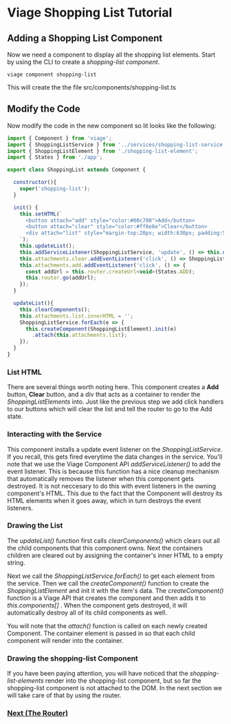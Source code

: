 # Viage Shopping List Tutorial

## Adding a Shopping List Component
Now we need a component to display all the shopping list elements. Start by using the CLI to create a *shopping-list component*.

``` viage component shopping-list ```

This will create the the file src/components/shopping-list.ts

## Modify the Code
Now modify the code in the new component so lit looks like the following:

```Javascript
import { Component } from 'viage';
import { ShoppingListService } from '../services/shopping-list-service';
import { ShoppingListElement } from './shopping-list-element';
import { States } from './app';

export class ShoppingList extends Component {

  constructor(){
    super('shopping-list');
  }

  init() {
    this.setHTML(`
      <button attach="add" style="color:#00c700">Add</button>
      <button attach="clear" style="color:#ff6e6e">Clear</button>
      <div attach="list" style="margin-top:20px; width:630px; padding:5px; background-color: #eeeeee"></div>
    `);
    this.updateList();
    this.addServiceListener(ShoppingListService, 'update', () => this.updateList());
    this.attachments.clear.addEventListener('click', () => ShoppingListService.clear());
    this.attachments.add.addEventListener('click', () => {
      const addUrl = this.router.createUrl<void>(States.ADD);
      this.router.go(addUrl);
    });
  }

  updateList(){
    this.clearComponents();
    this.attachments.list.innerHTML = '';
    ShoppingListService.forEach(e => {
      this.createComponent(ShoppingListElement).init(e)
        .attach(this.attachments.list);
    });
  }
}
```

### List HTML
There are several things worth noting here. This component creates a **Add** button, **Clear** button, and a div that acts as a container to render the *ShoppingListElements* into. Just like the previous step we add click handlers to our buttons which will clear the list and tell the router to go to the Add state.

### Interacting with the Service
This component installs a update event listener on the *ShoppingListService*. If you recall, this gets fired everytime the data changes in the service. You'll note that we use the Viage Component API  *addServiceListener()* to add the event listener. This is because this function has a nice cleanup mechanism that automatically removes the listener when this component gets destroyed. It is not neccesary to do this with event listeners in the owning component's HTML. This due to the fact that the Component will destroy its HTML elements when it goes away, which in turn destroys the event listeners.

### Drawing the List
The *updateList()* function first calls *clearComponents()* which clears out all the child components that this component owns. Next the containers children are cleared out by assigning the container's inner HTML to a empty string.

Next we call the *ShoppingListService.forEach()* to get each element from the service. Then we call the *createComponent()* function to create the *ShoppingListElement* and init it with the item's data. The *createComponent()* function is a Viage API that creates the component and then adds it to *this.components[]* . When the component gets destroyed, it will automatically destroy all of its child components as well.

You will note that the *attach()* function is called on each newly created Component. The container element is passed in so that each child component will render into the container.

### Drawing the shopping-list Component
If you have been paying attention, you will have noticed that the *shopping-list-elements* render into the shopping-list component, but so far the shopping-list component is not attached to the DOM. In the next section we will take care of that by using the router.

### [Next (The Router)](routes.md)
